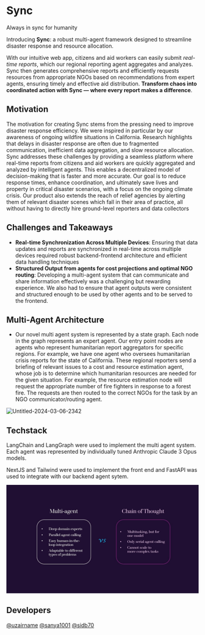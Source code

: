 # Sync
Always in sync for humanity

Introducing **Sync**: a robust multi-agent framework designed to streamline disaster response and resource allocation. 

With our intuitive web app, citizens and aid workers can easily submit _real-time reports_, which our regional reporting agent aggregates and analyzes. Sync then generates comprehensive reports and efficiently requests resources from appropriate NGOs based on recommendations from expert agents, ensuring timely and effective aid distribution. **Transform chaos into coordinated action with Sync — where every report makes a difference**.

## Motivation

The motivation for creating Sync stems from the pressing need to improve disaster response efficiency. We were inspired in particular by our awareness of ongoing wildfire situations in California. Research highlights that delays in disaster response are often due to fragmented communication, inefficient data aggregation, and slow resource allocation. Sync addresses these challenges by providing a seamless platform where real-time reports from citizens and aid workers are quickly aggregated and analyzed by intelligent agents. This enables a decentralized model of decision-making that is faster and more accurate. Our goal is to reduce response times, enhance coordination, and ultimately save lives and property in critical disaster scenarios, with a focus on the ongoing climate crisis. Our product also extends the reach of relief agencies by alerting them of relevant disaster scenes which fall in their area of practice, all without having to directly hire ground-level reporters and data collectors

## Challenges and Takeaways

- **Real-time Synchronization Across Multiple Devices**: Ensuring that data updates and reports are synchronized in real-time across multiple devices required robust backend-frontend architecture and efficient data handling techniques
- **Structured Output from agents for cost projections and optimal NGO routing**: Developing a multi-agent system that can communicate and share information effectively was a challenging but rewarding experience. We also had to ensure that agent outputs were consistent and structured enough to be used by other agents and to be served to the frontend.

## Multi-Agent Architecture
- Our novel multi agent system is represented by a state graph. Each node in the graph represents an expert agent. Our entry point nodes are agents who represent humanitarian report aggregators for specific regions. For example, we have one agent who oversees humanitarian crisis reports for the state of California. These regional reporters send a briefing of relevant issues to a cost and resource estimation agent, whose job is to determine which humanitarian resources are needed for the given situation. For example, the resource estimation node will request the appropriate number of fire fighters in response to a forest fire. The requests are then routed to the correct NGOs for the task by an NGO communicator/routing agent.

![Untitled-2024-03-06-2342](https://github.com/Sanya1001/aidgentic/assets/23709618/5544d4b5-ae69-4c44-a289-e9a0c49980d1)

## Techstack
LangChain and LangGraph were used to implement the multi agent system. Each agent was represented by individually tuned Anthropic Claude 3 Opus models.

NextJS and Tailwind were used to implement the front end and FastAPI was used to integrate with our backend agent sytem.
  
![Comparison](https://github.com/Sanya1001/aidgentic/blob/main/Sync/Slide12.jpg)

## Developers

[@uzairname](https://www.github.com/uzairname)
[@sanya1001](https://www.github.com/sanya1001)
[@sidb70](https://www.github.com/sidb70)



